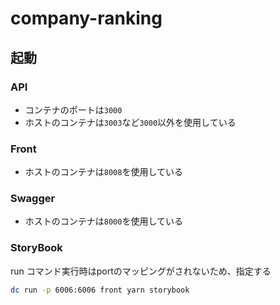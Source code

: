 # company-ranking

## 起動

### API

- コンテナのポートは`3000`
- ホストのコンテナは`3003`など`3000`以外を使用している

### Front

- ホストのコンテナは`8008`を使用している

### Swagger

- ホストのコンテナは`8000`を使用している

### StoryBook

run コマンド実行時はportのマッピングがされないため、指定する

```bash
dc run -p 6006:6006 front yarn storybook
```
